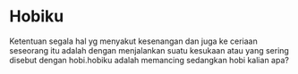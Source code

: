 # Hobiku
Ketentuan segala hal yg menyakut kesenangan dan juga ke ceriaan seseorang itu adalah dengan menjalankan suatu kesukaan atau yang sering disebut dengan hobi.hobiku adalah memancing sedangkan hobi kalian apa?
